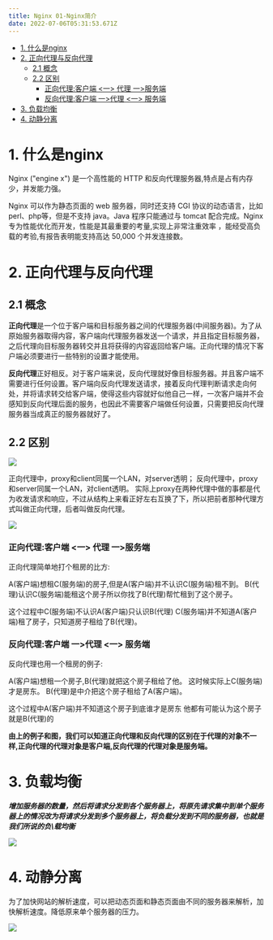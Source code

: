 ```yaml
---
title: Nginx 01-Nginx简介
date: 2022-07-06T05:31:53.671Z
---
```

- [1. 什么是nginx](#1-什么是nginx)
- [2. 正向代理与反向代理](#2-正向代理与反向代理)
  - [2.1 概念](#21-概念)
  - [2.2 区别](#22-区别)
    - [正向代理:客户端 <一> 代理 一>服务端](#正向代理客户端-一-代理-一服务端)
    - [反向代理:客户端 一>代理 <一> 服务端](#反向代理客户端-一代理-一-服务端)
- [3. 负载均衡](#3-负载均衡)
- [4. 动静分离](#4-动静分离)

# 1. 什么是nginx

Nginx ("engine x") 是一个高性能的 HTTP 和反向代理服务器,特点是占有内存少，并发能力强。

Nginx 可以作为静态页面的 web 服务器，同时还支持 CGI 协议的动态语言，比如 perl、php等，但是不支持 java。Java 程序只能通过与 tomcat 配合完成。Nginx 专为性能优化而开发，性能是其最重要的考量,实现上非常注重效率 ，能经受高负载的考验,有报告表明能支持高达 50,000 个并发连接数。

# 2. 正向代理与反向代理

## 2.1 概念

**正向代理**是一个位于客户端和目标服务器之间的代理服务器(中间服务器)。为了从原始服务器取得内容，客户端向代理服务器发送一个请求，并且指定目标服务器，之后代理向目标服务器转交并且将获得的内容返回给客户端。正向代理的情况下客户端必须要进行一些特别的设置才能使用。

**反向代理**正好相反。对于客户端来说，反向代理就好像目标服务器。并且客户端不需要进行任何设置。客户端向反向代理发送请求，接着反向代理判断请求走向何处，并将请求转交给客户端，使得这些内容就好似他自己一样，一次客户端并不会感知到反向代理后面的服务，也因此不需要客户端做任何设置，只需要把反向代理服务器当成真正的服务器就好了。

## 2.2 区别

![](https://gitee.com/krislin_zhao/IMGcloud/raw/master/img/20200519095355.png)

正向代理中，proxy和client同属一个LAN，对server透明； 反向代理中，proxy和server同属一个LAN，对client透明。 实际上proxy在两种代理中做的事都是代为收发请求和响应，不过从结构上来看正好左右互换了下，所以把前者那种代理方式叫做正向代理，后者叫做反向代理。

![](https://gitee.com/krislin_zhao/IMGcloud/raw/master/img/20200519095419.png)

### 正向代理:客户端 <一> 代理 一>服务端

正向代理简单地打个租房的比方:

A(客户端)想租C(服务端)的房子,但是A(客户端)并不认识C(服务端)租不到。
 B(代理)认识C(服务端)能租这个房子所以你找了B(代理)帮忙租到了这个房子。

这个过程中C(服务端)不认识A(客户端)只认识B(代理)
 C(服务端)并不知道A(客户端)租了房子，只知道房子租给了B(代理)。

### 反向代理:客户端 一>代理 <一> 服务端

反向代理也用一个租房的例子:

A(客户端)想租一个房子,B(代理)就把这个房子租给了他。
 这时候实际上C(服务端)才是房东。
 B(代理)是中介把这个房子租给了A(客户端)。

这个过程中A(客户端)并不知道这个房子到底谁才是房东
 他都有可能认为这个房子就是B(代理)的

**由上的例子和图，我们可以知道正向代理和反向代理的区别在于代理的对象不一样,正向代理的代理对象是客户端,反向代理的代理对象是服务端。**

# 3. 负载均衡

***增加服务器的数量，然后将请求分发到各个服务器上，将原先请求集中到单个服务器上的情况改为将请求分发到多个服务器上，将负载分发到不同的服务器，也就是我们所说的负\载均衡***

![](https://gitee.com/krislin_zhao/IMGcloud/raw/master/img/20200519100327.png)

# 4. 动静分离

为了加快网站的解析速度，可以把动态页面和静态页面由不同的服务器来解析，加快解析速度。降低原来单个服务器的压力。

![](https://gitee.com/krislin_zhao/IMGcloud/raw/master/img/20200519100459.png)